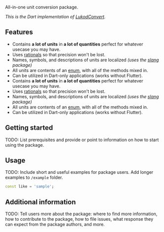 <!-- 
This README describes the package. If you publish this package to pub.dev,
this README's contents appear on the landing page for your package.

For information about how to write a good package README, see the guide for
[writing package pages](https://dart.dev/guides/libraries/writing-package-pages). 

For general information about developing packages, see the Dart guide for
[creating packages](https://dart.dev/guides/libraries/create-library-packages)
and the Flutter guide for
[developing packages and plugins](https://flutter.dev/developing-packages). 
-->

All-in-one unit conversion package.

*This is the Dart implementation of [LukodConvert](https://github.com/Yivan000/lukodconvert).*

## Features

* Contains **a lot of units** in **a lot of quantities** perfect for whatever usecase you may have.
* Uses [rationals](https://pub.dev/packages/rational) so that precision won't be lost.
* Names, symbols, and descriptions of units are localized *(uses the [slang](https://pub.dev/packages/rational) package)*
* All units are contents of an [enum](https://dart.dev/language/enums), with all of the methods mixed in.
* Can be utilized in Dart-only applications (works without Flutter).
* Contains **a lot of units** in **a lot of quantities** perfect for whatever usecase you may have.
* Uses [rationals](https://pub.dev/packages/rational) so that precision won't be lost.
* Names, symbols, and descriptions of units are localized *(uses the [slang](https://pub.dev/packages/rational) package)*
* All units are contents of an [enum](https://dart.dev/language/enums), with all of the methods mixed in.
* Can be utilized in Dart-only applications (works without Flutter).

## Getting started

TODO: List prerequisites and provide or point to information on how to
start using the package.

## Usage

TODO: Include short and useful examples for package users. Add longer examples
to `/example` folder. 

```dart
const like = 'sample';
```

## Additional information

TODO: Tell users more about the package: where to find more information, how to 
contribute to the package, how to file issues, what response they can expect 
from the package authors, and more.
